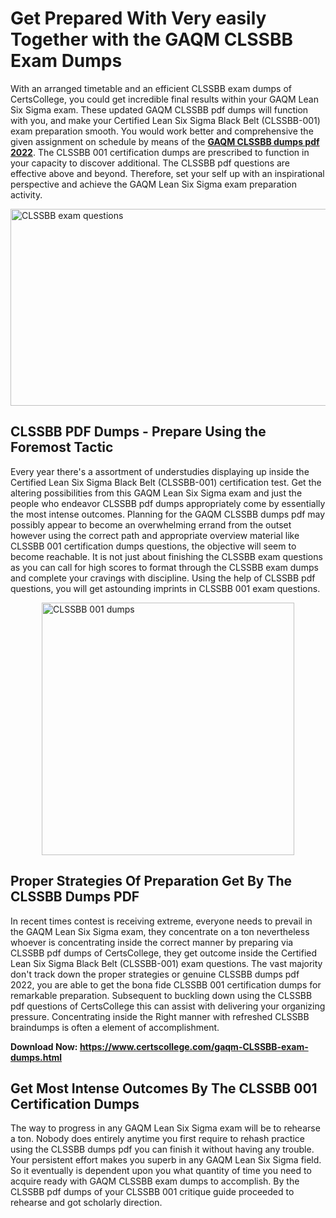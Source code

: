 <h1><strong>Get Prepared With Very easily Together with the GAQM CLSSBB Exam Dumps&nbsp;</strong></h1>
<p><span style="font-weight: 400;">With an arranged timetable and an efficient  CLSSBB exam dumps of CertsCollege, you could get incredible final results within your GAQM Lean Six Sigma exam. These updated GAQM CLSSBB pdf dumps will function with you, and make your Certified Lean Six Sigma Black Belt (CLSSBB-001) exam preparation smooth. You would work better and comprehensive the given assignment on schedule by means of the <strong><a href="https://www.certscollege.com/gaqm-CLSSBB-exam-dumps.html">GAQM CLSSBB dumps pdf 2022</a></strong>. The CLSSBB 001 certification dumps are prescribed to function in your capacity to discover additional. The  CLSSBB pdf questions are effective above and beyond. Therefore, set your self up with an inspirational perspective and achieve the GAQM Lean Six Sigma exam preparation activity.&nbsp;</span></p>
<p><span style="font-weight: 400;"><img style="display: block; margin-left: auto; margin-right: auto;" src="https://i.ibb.co/CPDK3ps/Yellow-and-Blue-Initiative-Blog-Banner.png" alt="CLSSBB exam questions" width="559" height="315" /></span></p>
<h2><strong>CLSSBB PDF Dumps - Prepare Using the Foremost Tactic</strong></h2>
<p><span style="font-weight: 400;">Every year there's a assortment of understudies displaying up inside the Certified Lean Six Sigma Black Belt (CLSSBB-001) certification test. Get the altering possibilities from this GAQM Lean Six Sigma exam and just the people who endeavor CLSSBB pdf dumps appropriately come by essentially the most intense outcomes. Planning for the GAQM CLSSBB dumps pdf may possibly appear to become an overwhelming errand from the outset however using the correct path and appropriate overview material like CLSSBB 001 certification dumps questions, the objective will seem to become reachable. It is not just about finishing the CLSSBB exam questions as you can call for high scores to format through the CLSSBB exam dumps and complete your cravings with discipline. Using the help of CLSSBB pdf questions, you will get astounding imprints in CLSSBB 001 exam questions.</span></p>
<p><span style="font-weight: 400;"><a href="https://tinyurl.com/4s4nzcu6"><img style="display: block; margin-left: auto; margin-right: auto;" src="https://i.ibb.co/9tMrhdY/Teacher-Appreciation-Invitation.png" alt="CLSSBB 001 dumps " width="404" height="404" /></a></span></p>
<h2><strong>Proper Strategies Of Preparation Get By The CLSSBB Dumps PDF</strong></h2>
<p><span style="font-weight: 400;">In recent times contest is receiving extreme, everyone needs to prevail in the GAQM Lean Six Sigma exam, they concentrate on a ton nevertheless whoever is concentrating inside the correct manner by preparing via CLSSBB pdf dumps of CertsCollege, they get outcome inside the Certified Lean Six Sigma Black Belt (CLSSBB-001) exam questions. The vast majority don't track down the proper strategies or genuine CLSSBB dumps pdf 2022, you are able to get the bona fide CLSSBB 001 certification dumps for remarkable preparation. Subsequent to buckling down using the  CLSSBB pdf questions of CertsCollege this can assist with delivering your organizing pressure. Concentrating inside the Right manner with refreshed CLSSBB braindumps is often a element of accomplishment.</span></p>
<p><span style="font-weight: 400;"><strong>Download Now: <a href="https://www.certscollege.com/gaqm-CLSSBB-exam-dumps.html">https://www.certscollege.com/gaqm-CLSSBB-exam-dumps.html</a></strong></span></p>
<h2><strong>Get Most Intense Outcomes By The CLSSBB 001 Certification Dumps</strong></h2>
<p><span style="font-weight: 400;">The way to progress in any GAQM Lean Six Sigma exam will be to rehearse a ton. Nobody does entirely anytime you first require to rehash practice using the CLSSBB dumps pdf you can finish it without having any trouble. Your persistent effort makes you superb in any GAQM Lean Six Sigma field. So it eventually is dependent upon you what quantity of time you need to acquire ready with GAQM CLSSBB exam dumps to accomplish. By the CLSSBB pdf dumps of your CLSSBB 001 critique guide proceeded to rehearse and got scholarly direction.</span></p>
